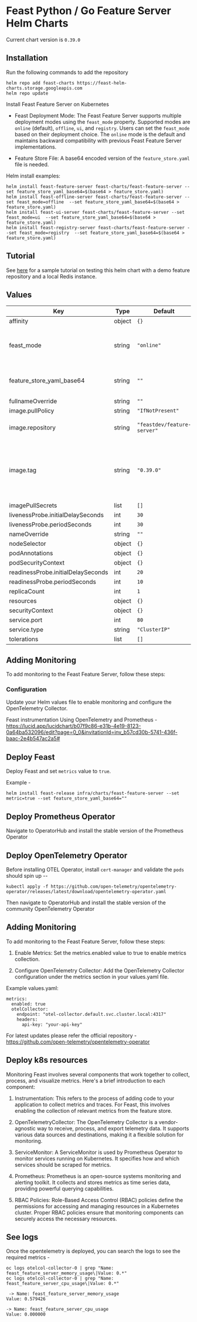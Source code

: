 # Feast Python / Go Feature Server Helm Charts

Current chart version is `0.39.0`

## Installation

Run the following commands to add the repository

```
helm repo add feast-charts https://feast-helm-charts.storage.googleapis.com
helm repo update
```

Install Feast Feature Server on Kubernetes

- Feast Deployment Mode: The Feast Feature Server supports multiple deployment modes using the `feast_mode` property. Supported modes are `online` (default), `offline`, `ui`, and `registry`.
Users can set the `feast_mode` based on their deployment choice. The `online` mode is the default and maintains backward compatibility with previous Feast Feature Server implementations.

- Feature Store File: A base64 encoded version of the `feature_store.yaml` file is needed.

Helm install examples:
```
helm install feast-feature-server feast-charts/feast-feature-server --set feature_store_yaml_base64=$(base64 > feature_store.yaml)
helm install feast-offline-server feast-charts/feast-feature-server --set feast_mode=offline  --set feature_store_yaml_base64=$(base64 > feature_store.yaml)
helm install feast-ui-server feast-charts/feast-feature-server --set feast_mode=ui  --set feature_store_yaml_base64=$(base64 > feature_store.yaml)
helm install feast-registry-server feast-charts/feast-feature-server --set feast_mode=registry  --set feature_store_yaml_base64=$(base64 > feature_store.yaml)

```

## Tutorial
See [here](https://github.com/feast-dev/feast/tree/master/examples/python-helm-demo) for a sample tutorial on testing this helm chart with a demo feature repository and a local Redis instance.

## Values

| Key | Type | Default | Description |
|-----|------|---------|-------------|
| affinity | object | `{}` |  |
| feast_mode | string | `"online"` | Feast supported deployment modes - online (default), offline, ui and registry |
| feature_store_yaml_base64 | string | `""` | [required] a base64 encoded version of feature_store.yaml |
| fullnameOverride | string | `""` |  |
| image.pullPolicy | string | `"IfNotPresent"` |  |
| image.repository | string | `"feastdev/feature-server"` | Docker image for Feature Server repository |
| image.tag | string | `"0.39.0"` | The Docker image tag (can be overwritten if custom feature server deps are needed for on demand transforms) |
| imagePullSecrets | list | `[]` |  |
| livenessProbe.initialDelaySeconds | int | `30` |  |
| livenessProbe.periodSeconds | int | `30` |  |
| nameOverride | string | `""` |  |
| nodeSelector | object | `{}` |  |
| podAnnotations | object | `{}` |  |
| podSecurityContext | object | `{}` |  |
| readinessProbe.initialDelaySeconds | int | `20` |  |
| readinessProbe.periodSeconds | int | `10` |  |
| replicaCount | int | `1` |  |
| resources | object | `{}` |  |
| securityContext | object | `{}` |  |
| service.port | int | `80` |  |
| service.type | string | `"ClusterIP"` |  |
| tolerations | list | `[]` |  |

## Adding Monitoring
To add monitoring to the Feast Feature Server, follow these steps:

### Configuration
Update your Helm values file to enable monitoring and configure the OpenTelemetry Collector.

Feast instrumentation Using OpenTelemetry and Prometheus - https://lucid.app/lucidchart/b07f9c86-e31b-4e19-8123-0a64ba532096/edit?page=0_0&invitationId=inv_b57cd30b-5741-436f-baac-2e4b547ac2a5#

## Deploy Feast 
Deploy Feast and set `metrics` value to `true`.

Example - 
```
helm install feast-release infra/charts/feast-feature-server --set metric=true --set feature_store_yaml_base64=""
```

## Deploy Prometheus Operator
Navigate to OperatorHub and install the stable version of the Prometheus Operator

## Deploy OpenTelemetry Operator
Before installing OTEL Operator, install `cert-manager` and validate the `pods` should spin up --
```
kubectl apply -f https://github.com/open-telemetry/opentelemetry-operator/releases/latest/download/opentelemetry-operator.yaml
```

Then navigate to OperatorHub and install the stable version of the community OpenTelemetry Operator

## Adding Monitoring
To add monitoring to the Feast Feature Server, follow these steps:

1. Enable Metrics:
Set the metrics.enabled value to true to enable metrics collection.

2. Configure OpenTelemetry Collector:
Add the OpenTelemetry Collector configuration under the metrics section in your values.yaml file.

Example values.yaml:

```
metrics:
  enabled: true
  otelCollector:
    endpoint: "otel-collector.default.svc.cluster.local:4317"
    headers:
      api-key: "your-api-key"
```

For latest updates please refer the official repository - https://github.com/open-telemetry/opentelemetry-operator

## Deploy k8s resources
Monitoring Feast involves several components that work together to collect, process, and visualize metrics. Here's a brief introduction to each component:

1. Instrumentation: This refers to the process of adding code to your application to collect metrics and traces. For Feast, this involves enabling the collection of relevant metrics from the feature store.

2. OpenTelemetryCollector: The OpenTelemetry Collector is a vendor-agnostic way to receive, process, and export telemetry data. It supports various data sources and destinations, making it a flexible solution for monitoring.

3. ServiceMonitor: A ServiceMonitor is used by Prometheus Operator to monitor services running on Kubernetes. It specifies how and which services should be scraped for metrics.

4. Prometheus: Prometheus is an open-source systems monitoring and alerting toolkit. It collects and stores metrics as time series data, providing powerful querying capabilities.

5. RBAC Policies: Role-Based Access Control (RBAC) policies define the permissions for accessing and managing resources in a Kubernetes cluster. Proper RBAC policies ensure that monitoring components can securely access the necessary resources.


## See logs 
Once the opentelemetry is deployed, you can search the logs to see the required metrics - 

```
oc logs otelcol-collector-0 | grep "Name: feast_feature_server_memory_usage\|Value: 0.*"
oc logs otelcol-collector-0 | grep "Name: feast_feature_server_cpu_usage\|Value: 0.*"
```
```
 -> Name: feast_feature_server_memory_usage
Value: 0.579426
```
```
-> Name: feast_feature_server_cpu_usage
Value: 0.000000
```
